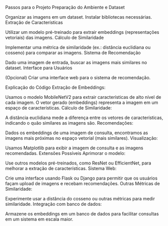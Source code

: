 Passos para o Projeto
Preparação do Ambiente e Dataset

Organizar as imagens em um dataset.
Instalar bibliotecas necessárias.
Extração de Características

Utilizar um modelo pré-treinado para extrair embeddings (representações vetoriais) das imagens.
Cálculo de Similaridade

Implementar uma métrica de similaridade (ex.: distância euclidiana ou cosseno) para comparar as imagens.
Sistema de Recomendação

Dado uma imagem de entrada, buscar as imagens mais similares no dataset.
Interface para Usuários

(Opcional) Criar uma interface web para o sistema de recomendação.

Explicação do Código
Extração de Embeddings:

Usamos o modelo MobileNetV2 para extrair características de alto nível de cada imagem. O vetor gerado (embeddings) representa a imagem em um espaço de características.
Cálculo de Similaridade:

A distância euclidiana mede a diferença entre os vetores de características, indicando o quão similares as imagens são.
Recomendações:

Dados os embeddings de uma imagem de consulta, encontramos as imagens mais próximas no espaço vetorial (mais similares).
Visualização:

Usamos Matplotlib para exibir a imagem de consulta e as imagens recomendadas.
Extensões Possíveis
Aprimorar o modelo:

Use outros modelos pré-treinados, como ResNet ou EfficientNet, para melhorar a extração de características.
Sistema Web:

Crie uma interface usando Flask ou Django para permitir que os usuários façam upload de imagens e recebam recomendações.
Outras Métricas de Similaridade:

Experimente usar a distância do cosseno ou outras métricas para medir similaridade.
Integração com banco de dados:

Armazene os embeddings em um banco de dados para facilitar consultas em um sistema em escala maior.
